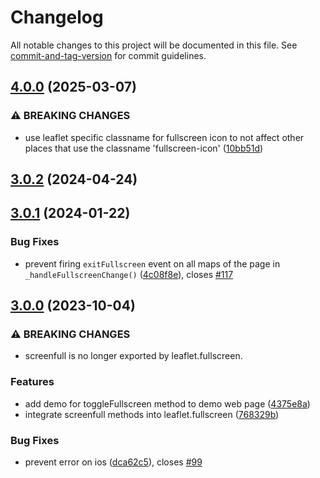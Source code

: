 # Changelog

All notable changes to this project will be documented in this file. See [commit-and-tag-version](https://github.com/absolute-version/commit-and-tag-version) for commit guidelines.

## [4.0.0](https://github.com/brunob/leaflet.fullscreen/compare/v3.0.2...v4.0.1) (2025-03-07)


### ⚠ BREAKING CHANGES

* use leaflet specific classname for fullscreen icon to not affect other places that use the classname 'fullscreen-icon' ([10bb51d](https://github.com/brunob/leaflet.fullscreen/commit/10bb51d087e2901c07748d96922bfbf9a7e6bd72))

## [3.0.2](https://github.com/brunob/leaflet.fullscreen/compare/v3.0.1...v3.0.2) (2024-04-24)

## [3.0.1](https://github.com/brunob/leaflet.fullscreen/compare/v3.0.0...v3.0.1) (2024-01-22)


### Bug Fixes

* prevent firing `exitFullscreen` event on all maps of the page in `_handleFullscreenChange()` ([4c08f8e](https://github.com/brunob/leaflet.fullscreen/commit/4c08f8e9de8accddd739f2b0fd8e9218876aa787)), closes [#117](https://github.com/brunob/leaflet.fullscreen/issues/117)

## [3.0.0](https://github.com/brunob/leaflet.fullscreen/compare/dca62c57014d92a367750d13154e763e7f835071...v3.0.0) (2023-10-04)


### ⚠ BREAKING CHANGES

* screenfull is no longer exported by leaflet.fullscreen.

### Features

* add demo for toggleFullscreen method to demo web page ([4375e8a](https://github.com/brunob/leaflet.fullscreen/commit/4375e8a1884c2547375125ebfe6948c75298b492))
* integrate screenfull methods into leaflet.fullscreen ([768329b](https://github.com/brunob/leaflet.fullscreen/commit/768329bc287dd3a976e56d48e816176de5ffb749))


### Bug Fixes

* prevent error on ios ([dca62c5](https://github.com/brunob/leaflet.fullscreen/commit/dca62c57014d92a367750d13154e763e7f835071)), closes [#99](https://github.com/brunob/leaflet.fullscreen/issues/99)
